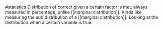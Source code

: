 #statistics 
Distribution of correct given a certain factor is met, always measured in percentage, unlike [[marginal distribution]]. Kinda like measuring the sub distribution of a [[marginal distribution]]. Looking at the distribution when a certain variable is true. 